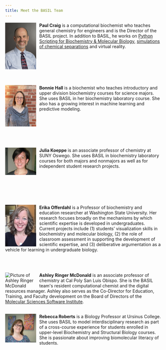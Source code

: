 ```yaml
---
title: Meet the BASIL Team
---
```

<img src="../fig/Craig.jpg" alt="Picture of Paul Craig" width="100" style="float: left; margin-top: 0px; margin-right: 10px" />

**Paul Craig** is a computational biochemist who teaches general chemistry for engineers and is the Director of the BASIL project. In addition to BASIL, he works on [Python Scripting for Biochemistry & Molecular Biology](http://education.molssi.org/python-scripting-biochemistry/chapters/setup.html), [simulations of chemical separations](https://github.com/RITJBF/JBioFramework) and virtual reality.  <br> <br> <br>  <br> <br> <br> <br>

<img src="../fig/Hall.jpg" alt="Picture of Bonnie Hall" width="100" style="float: left; margin-top: 0px; margin-right: 10px" />

**Bonnie Hall** is a biochemist who teaches introductory and upper division biochemistry courses for science majors. She uses BASIL in her biochemistry laboratory course. She also has a growing interest in machine learning and predictive modeling.  <br> <br> <br> <br> <br> <br> <br>

<img src="../fig/Koeppe.jpg" alt="Picture of Julia Koeppe" width="100" style="float: left; margin-top: 0px; margin-right: 10px" />

**Julia Koeppe** is an associate professor of chemistry at SUNY Oswego. She uses BASIL in biochemistry laboratory courses for both majors and nonmajors as well as for independent student research projects. <br> <br> <br> <br> <br> <br> <br>

<img src="../fig/Offerdahl.png" alt="Picture of Erika Offerdahl" width="100" style="float: left; margin-top: 0px; margin-right: 10px" />

**Erika Offerdahl** is a Professor of biochemistry and education researcher at Washington State University. Her research focuses broadly on the mechanisms by which scientific expertise is developed in undergraduates.  Current projects include  (1) students’ visualization skills in biochemistry and molecular biology, (2) the role of classroom assessment in supporting the development of scientific expertise, and (3) deliberative argumentation as a vehicle for learning in undergraduate biology.  <br> <br> <br> <br>

<img src="../fig/ARM9.jpg" alt="Picture of Ashley Ringer McDonald" width="100" style="float: left; margin-top: 0px; margin-right: 10px" />

**Ashley Ringer McDonald** is an associate professor of chemistry at Cal Poly San Luis Obispo.  She is the BASIL team's resident computational chemist and the digital resources manager.  Ashley also serves as the Co-Director for Education, Training, and Faculty development on the Board of Directors of the [Molecular Sciences Software Institute](https://molssi.org). <br> <br>

<img src="../fig/Roberts.jpg" alt="Picture of Rebecca Roberts" width="100" style="float: left; margin-top: 0px; margin-right: 10px" />

**Rebecca Roberts** is a Biology Professor at Ursinus College. She uses BASIL to model interdisciplinary research as part of a cross-course experience for students enrolled in upper-level Biochemistry and Structural Biology courses. She is passionate about improving biomolecular literacy of students.
